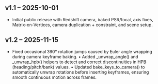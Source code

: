 ## v1.1 – 2025-10-01
- Initial public release with Redshift camera, baked PSR/focal, axis fixes, Matrix-on-Vertices, camera duplication + constraint, and scene setup.
## v1.2 – 2025-11-15
-  Fixed occasional 360° rotation jumps caused by Euler angle wrapping during camera keyframe baking.
	•	Added _unwrap_angle() and _unwrap_hpb() helpers to detect and correct discontinuities in HPB (heading/pitch/bank) values.
	•	Updated bake_keys_to_camera() to automatically unwrap rotations before inserting keyframes, ensuring smooth continuous motion across frames.
